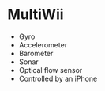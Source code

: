 MultiWii
========

- Gyro
- Accelerometer
- Barometer
- Sonar
- Optical flow sensor
- Controlled by an iPhone
